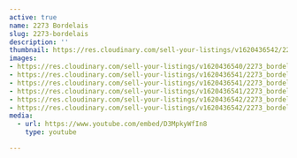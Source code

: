 ```yaml
---
active: true
name: 2273 Bordelais
slug: 2273-bordelais
description: ''
thumbnail: https://res.cloudinary.com/sell-your-listings/v1620436542/2273_bordelais_compressed_6_sffdy5.jpg
images:
- https://res.cloudinary.com/sell-your-listings/v1620436540/2273_bordelais_compressed_1_hmnkey.jpg
- https://res.cloudinary.com/sell-your-listings/v1620436541/2273_bordelais_compressed_2_yc4roy.jpg
- https://res.cloudinary.com/sell-your-listings/v1620436541/2273_bordelais_compressed_3_gsyb3m.jpg
- https://res.cloudinary.com/sell-your-listings/v1620436541/2273_bordelais_compressed_5_ikmoio.jpg
- https://res.cloudinary.com/sell-your-listings/v1620436542/2273_bordelais_compressed_6_sffdy5.jpg
- https://res.cloudinary.com/sell-your-listings/v1620436542/2273_bordelais_compressed_4_lcjnvt.jpg
media:
  - url: https://www.youtube.com/embed/D3MpkyWfIn8
    type: youtube

---
```

